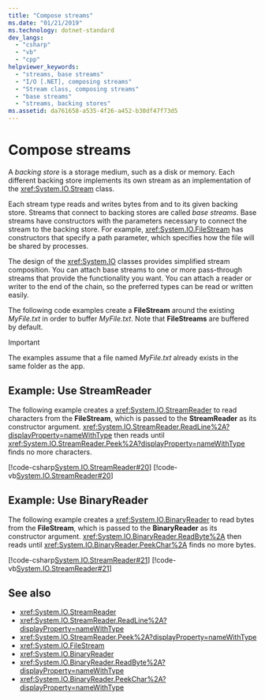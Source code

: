 ```yaml
---
title: "Compose streams"
ms.date: "01/21/2019"
ms.technology: dotnet-standard
dev_langs: 
  - "csharp"
  - "vb"
  - "cpp"
helpviewer_keywords: 
  - "streams, base streams"
  - "I/O [.NET], composing streams"
  - "Stream class, composing streams"
  - "base streams"
  - "streams, backing stores"
ms.assetid: da761658-a535-4f26-a452-b30df47f73d5
---
```

# Compose streams
A *backing store* is a storage medium, such as a disk or memory. Each different backing store implements its own stream as an implementation of the <xref:System.IO.Stream> class.

Each stream type reads and writes bytes from and to its given backing store. Streams that connect to backing stores are called *base streams*. Base streams have constructors with the parameters necessary to connect the stream to the backing store. For example, <xref:System.IO.FileStream> has constructors that specify a path parameter, which specifies how the file will be shared by processes.  

The design of the <xref:System.IO> classes provides simplified stream composition. You can attach base streams to one or more pass-through streams that provide the functionality you want. You can attach a reader or writer to the end of the chain, so the preferred types can be read or written easily.  

The following code examples create a **FileStream** around the existing *MyFile.txt* in order to buffer *MyFile.txt*. Note that **FileStreams** are buffered by default.

>[!IMPORTANT]
>The examples assume that a file named *MyFile.txt* already exists in the same folder as the app.  

## Example: Use StreamReader
The following example creates a <xref:System.IO.StreamReader> to read characters from the **FileStream**, which is passed to the **StreamReader** as its constructor argument. <xref:System.IO.StreamReader.ReadLine%2A?displayProperty=nameWithType> then reads until <xref:System.IO.StreamReader.Peek%2A?displayProperty=nameWithType> finds no more characters.  
  
 [!code-csharp[System.IO.StreamReader#20](../../../samples/snippets/csharp/VS_Snippets_CLR_System/system.IO.StreamReader/CS/source2.cs#20)]
 [!code-vb[System.IO.StreamReader#20](../../../samples/snippets/visualbasic/VS_Snippets_CLR_System/system.IO.StreamReader/VB/source2.vb#20)]  
  
## Example: Use BinaryReader
The following example creates a <xref:System.IO.BinaryReader> to read bytes from the **FileStream**, which is passed to the **BinaryReader** as its constructor argument. <xref:System.IO.BinaryReader.ReadByte%2A> then reads until <xref:System.IO.BinaryReader.PeekChar%2A> finds no more bytes.  
  
 [!code-csharp[System.IO.StreamReader#21](../../../samples/snippets/csharp/VS_Snippets_CLR_System/system.IO.StreamReader/CS/source3.cs#21)]
 [!code-vb[System.IO.StreamReader#21](../../../samples/snippets/visualbasic/VS_Snippets_CLR_System/system.IO.StreamReader/VB/source3.vb#21)]  
  
## See also

- <xref:System.IO.StreamReader>
- <xref:System.IO.StreamReader.ReadLine%2A?displayProperty=nameWithType>
- <xref:System.IO.StreamReader.Peek%2A?displayProperty=nameWithType>
- <xref:System.IO.FileStream>
- <xref:System.IO.BinaryReader>
- <xref:System.IO.BinaryReader.ReadByte%2A?displayProperty=nameWithType>
- <xref:System.IO.BinaryReader.PeekChar%2A?displayProperty=nameWithType>
